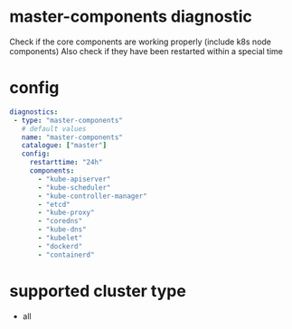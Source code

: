 # master-components diagnostic 

Check if the core components are working properly (include k8s node components)
Also check if they have been restarted within a special time 

# config
```yaml
diagnostics:
 - type: "master-components"
   # default values
   name: "master-components"
   catalogue: ["master"]
   config: 
     restarttime: "24h"  
     components:
       - "kube-apiserver"
       - "kube-scheduler"
	   - "kube-controller-manager"
	   - "etcd"
	   - "kube-proxy"
	   - "coredns"
	   - "kube-dns"
	   - "kubelet"
	   - "dockerd"
	   - "containerd"
```
# supported cluster type 
* all
